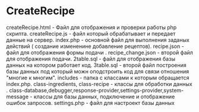 # CreateRecipe
 
createRecipe.html - Файл для отображения и проверки работы php скрипта.
createRecipe.js - файл который обрабатывает и передает данные на сервер.
index.php - основной файл для выполнения заданых действий ( создание измененине добавление рецептов).
recipe.json - файл для отображения формы подачи .
recipe_change.json - второй файл для отображения подачи.
2table.sql - файл для отображения базы данных на котором работает код.
3table.sql - второй файл построения базы данных под который можн оподстроить код для связи отношения "многие к многим".
includes - папка с классами к которым обращается index.php.
class-ingredients, class-recipe - классы для обработки данных .
class-database,debugger,response-provider,settings-provider,system-message - классы для базы данных, подключение и отображение ошибок запросов.
settings.php - файл для настроект базы данных
